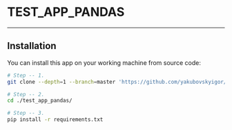 # TEST_APP_PANDAS
___

## Installation

You can install this app on your working machine from source code:
```bash
# Step -- 1.
git clone --depth=1 --branch=master 'https://github.com/yakubovskyigor/test_app_pandas.git'

# Step -- 2.
cd ./test_app_pandas/

# Step -- 3.
pip install -r requirements.txt
```
